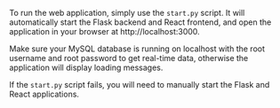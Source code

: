 To run the web application, simply use the `start.py` script.
It will automatically start the Flask backend and React frontend, and open the application in your browser at http://localhost:3000.

Make sure your MySQL database is running on localhost with the root username and root password to get real-time data,
otherwise the application will display loading messages.

If the `start.py` script fails, you will need to manually start the Flask and React applications.